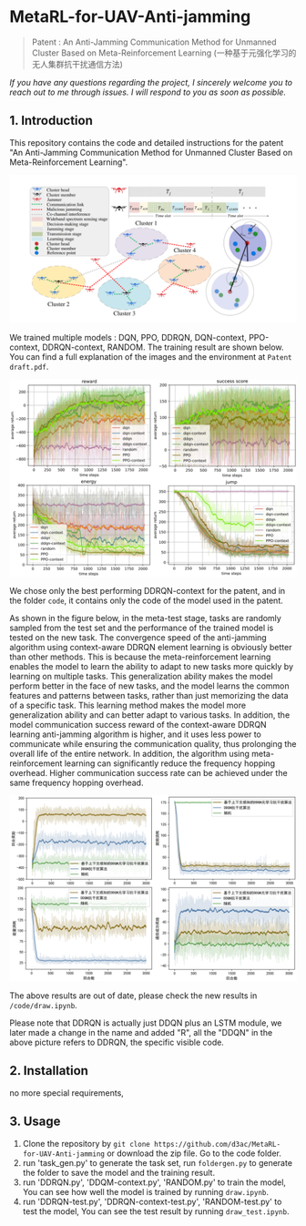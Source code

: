 # MetaRL-for-UAV-Anti-jamming
> Patent : An Anti-Jamming Communication Method for Unmanned Cluster Based on Meta-Reinforcement Learning (一种基于元强化学习的无人集群抗干扰通信方法)

*If you have any questions regarding the project, I sincerely welcome you to reach out to me through issues. I will respond to you as soon as possible.*

## 1. Introduction

This repository contains the code and detailed instructions for the patent "An Anti-Jamming Communication Method for Unmanned Cluster Based on Meta-Reinforcement Learning".

![image1](./img/cover.png)

We trained multiple models : DQN, PPO, DDRQN, DQN-context, PPO-context, DDRQN-context, RANDOM. The training result are shown below. You can find a full explanation of the images and the environment at `Patent draft.pdf`. 

![image2](./img/train_old.png)

We chose only the best performing DDRQN-context for the patent, and in the folder `code`, it contains only the code of the model used in the patent.

As shown in the figure below, in the meta-test stage, tasks are randomly sampled from the test set and the performance of the trained model is tested on the new task. 
The convergence speed of the anti-jamming algorithm using context-aware DDRQN element learning is obviously better than other methods. 
This is because the meta-reinforcement learning enables the model to learn the ability to adapt to new tasks more quickly by learning on multiple tasks. 
This generalization ability makes the model perform better in the face of new tasks, and the model learns the common features and patterns between tasks, 
rather than just memorizing the data of a specific task. This learning method makes the model more generalization ability and can better adapt to various tasks. 
In addition, the model communication success reward of the context-aware DDRQN learning anti-jamming algorithm is higher, 
and it uses less power to communicate while ensuring the communication quality, thus prolonging the overall life of the entire network. 
In addition, the algorithm using meta-reinforcement learning can significantly reduce the frequency hopping overhead. 
Higher communication success rate can be achieved under the same frequency hopping overhead.

![image3](./img/test_patent.png)

The above results are out of date, please check the new results in `/code/draw.ipynb`.

Please note that DDRQN is actually just DDQN plus an LSTM module, we later made a change in the name and added "R", all the "DDQN" in the above picture refers to DDRQN, the specific visible code.

## 2. Installation

no more special requirements, 

## 3. Usage
1. Clone the repository by `git clone https://github.com/d3ac/MetaRL-for-UAV-Anti-jamming` or download the zip file. Go to the code folder.
2. run 'task_gen.py' to generate the task set, run `foldergen.py` to generate the folder to save the model and the training result.
3. run 'DDRQN.py', 'DDQM-context.py', 'RANDOM.py' to train the model, You can see how well the model is trained by running `draw.ipynb`.
4. run 'DDRQN-test.py', 'DDRQN-context-test.py', 'RANDOM-test.py' to test the model, You can see the test result by running `draw_test.ipynb`.